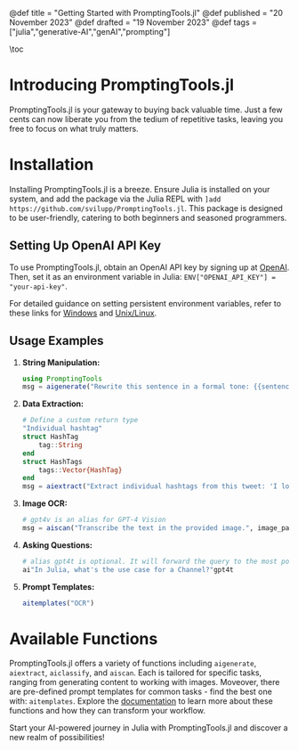@def title = "Getting Started with PromptingTools.jl"
@def published = "20 November 2023"
@def drafted = "19 November 2023"
@def tags = ["julia","generative-AI","genAI","prompting"]

\toc

# Introducing PromptingTools.jl

PromptingTools.jl is your gateway to buying back valuable time. Just a few cents can now liberate you from the tedium of repetitive tasks, leaving you free to focus on what truly matters.

# Installation
Installing PromptingTools.jl is a breeze. Ensure Julia is installed on your system, and add the package via the Julia REPL with `]add https://github.com/svilupp/PromptingTools.jl`. This package is designed to be user-friendly, catering to both beginners and seasoned programmers.

## Setting Up OpenAI API Key
To use PromptingTools.jl, obtain an OpenAI API key by signing up at [OpenAI](https://platform.openai.com/signup). Then, set it as an environment variable in Julia: `ENV["OPENAI_API_KEY"] = "your-api-key"`. 

For detailed guidance on setting persistent environment variables, refer to these links for [Windows](https://docs.microsoft.com/en-us/windows/deployment/usmt/usmt-recognized-environment-variables) and [Unix/Linux](https://linuxize.com/post/how-to-set-and-list-environment-variables-in-linux/).

## Usage Examples

1. **String Manipulation:**
   ```julia
   using PromptingTools
   msg = aigenerate("Rewrite this sentence in a formal tone: {{sentence}}"; sentence="Hey, what's up?")
   ```
   
2. **Data Extraction:**
   ```julia
   # Define a custom return type
   "Individual hashtag"
   struct HashTag
       tag::String
   end
   struct HashTags
       tags::Vector{HashTag}
   end
   msg = aiextract("Extract individual hashtags from this tweet: 'I love #JuliaLang and #GenerativeAI!'"; return_type = HashTags)
   ```

3. **Image OCR:**
   ```julia
   # gpt4v is an alias for GPT-4 Vision
   msg = aiscan("Transcribe the text in the provided image.", image_path="path_to_image.jpg", model="gpt4v")
   ```

4. **Asking Questions:**
   ```julia
   # alias gpt4t is optional. It will forward the query to the most powerful GPT-4 Turbo model
   ai"In Julia, what's the use case for a Channel?"gpt4t
   ```

5. **Prompt Templates:**
   ```julia
   aitemplates("OCR")
   ```

# Available Functions

PromptingTools.jl offers a variety of functions including `aigenerate`, `aiextract`, `aiclassify`, and `aiscan`. Each is tailored for specific tasks, ranging from generating content to working with images. Moveover, there are pre-defined prompt templates for common tasks - find the best one with: `aitemplates`. Explore the [documentation](https://svilupp.github.io/PromptingTools.jl/stable/) to learn more about these functions and how they can transform your workflow.

Start your AI-powered journey in Julia with PromptingTools.jl and discover a new realm of possibilities!